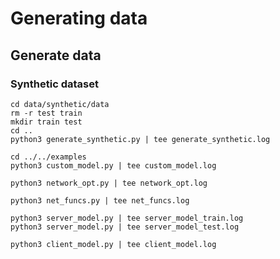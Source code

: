 # Generating data 
## Generate data 
### Synthetic dataset 

```
cd data/synthetic/data
rm -r test train 
mkdir train test
cd .. 
python3 generate_synthetic.py | tee generate_synthetic.log 
```

```
cd ../../examples
python3 custom_model.py | tee custom_model.log
``` 
```
python3 network_opt.py | tee network_opt.log
```
```
python3 net_funcs.py | tee net_funcs.log
```
```
python3 server_model.py | tee server_model_train.log
python3 server_model.py | tee server_model_test.log
```
```
python3 client_model.py | tee client_model.log 
```